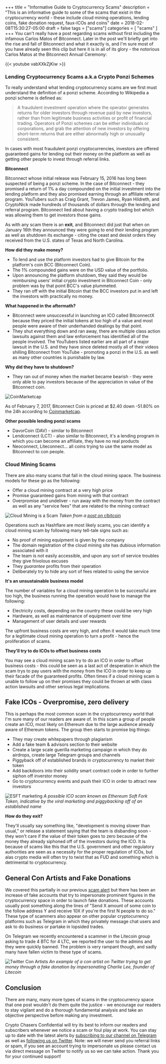 +++
title = "Informative Guide to Cryptocurrency Scams"
description = "This is an informative guide to some of the scams that exist in the cryptocurrency world - these include cloud mining operations, lending coins, fake donation request, faux-ICOs and coins"
date = 2018-02-08T15:30:27-05:00
draft = false
tags = ["scams"]
categories = [
    "scams"
]
+++
You can't really have a post regarding scams without first including the infamous Carlos Matos of Bitconnect. Later in the post we'll briefly get into the rise and fall of Bitconnect and what it exactly is, and I'm sure most of you have already seen this clip but here it is in all of its glory - the notorious Carlos Matos at the Bitconnect Annual Ceremony:

{{< youtube vabXXkZjKiw >}}

### Lending Cryptocurrency Scams a.k.a Crypto Ponzi Schemes

To really understand what lending cryptocurrency scams are we first must understand the definition of a ponzi scheme. According to Wikipedia a ponzi scheme is defined as:

> A fraudulent investment operation where the operator generates returns for older investors through revenue paid by new investors, rather than from legitimate business activities or profit of financial trading. Operators of Ponzi schemes can be either individuals or corporations, and grab the attention of new investors by offering short-term returns that are either abnormally high or unusually consistent.

In cases with most fraudulent ponzi cryptocurrencies, investors are offered guaranteed gains for lending out their money on the platform as well as getting other people to invest through referral links. 

**Bitconnect**

Bitconnect whose initial release was February 15, 2016 has long been suspected of being a ponzi scheme. In the case of Bitconnect - they promised a return of 1% a day compounded on the initial investment into the lending platform and they also promised earning through an affiliate referral program. YouTubers such as Craig Grant, Trevon James, Ryan Hildreth, and CryptoNick made hundreds of thousands of dollars through the lending and referral program. Bitconnect lied about having a crypto trading bot which was allowing them to get investors those gains. 

As with any scam there is an **exit**, and Bitconnect did just that when on January 16th they announced they were going to end their lending program as well as shutdown its exchange - citing the ceast and desist orders they received from the U.S. states of Texas and North Carolina.

**How did they make money?**

- To lend and use the platform investors had to give Bitcoin for the platform's coin BCC (Bitconnect Coin).
- The 1% compounded gains were on the USD value of the portfolio.
- Upon announcing the platform shutdown, they said they would be reimbursing users' initial crypto investment in Bitconnect Coin - only problem was by that point BCC's value plummeted.
- They ran off with the initial Bitcoin that the BCC investors put in and left the investors with practically no money. 

**What happened in the aftermath?**

- Bitconnect were unsuccessful in launching an ICO called BitconnectX because they priced the initial tokens at too high of a value and most people were aware of their underhanded dealings by that point.
- They shut everything down and ran away, there are multiple class action lawsuits against them and law enforcement has identified all of the people involved. The YouTubers listed earlier are all part of a major lawsuit in the U.S. and they have since deleted mostly all of their videos shilling Bitconnect from YouTube - promoting a ponzi in the U.S. as well as many other countries is punishable by law.

**Why did they have to shutdown?**

- They ran out of money when the market became bearish - they were only able to pay investors because of the appreciation in value of the Bitconnect coin.

![CoinMarketcap](/images/bitconnect.png)

As of February 7, 2017, Bitconnect Coin is priced at $2.40 down -51.80% on the 24h according to [Coinmarketcap](https://coinmarketcap.com/currencies/bitconnect/).

**Other possible lending ponzi scams**

- DavorCoin (DAV) - similar to Bitconnect
- Lendconnect (LCT) - also similar to Bitconnect, it's a lending program in which you can become an affiliate, they have no real products
- Neoconnect, Liteconnect... all coins trying to use the same model as Bitconnect to con people.

### Cloud Mining Scams

There are also many scams that fall in the cloud mining space. The business models for these go as the following:

- Offer a cloud mining contract at a very high price
- Promise guaranteed gains from mining with that contract
- Overpromise and undeliver - run away with the money from the contract as well as any "service fees" that are related to the mining contract

![Cloud Mining is a Scam](/images/cloudmining.png)
*Taken from a [post on r/bitcoin](https://www.reddit.com/r/Bitcoin/comments/6gbf9x/cloud_mining_is_a_scam/)*

Operations such as Hashflare are most likely scams, you can identify a cloud mining scam by following many tell-tale signs such as:

- No proof of mining equipment is given by the company
- The domain registration of the cloud mining site has dubious information associated with it
- The team is not easily accessible, and upon any sort of service troubles they give frivolous excuses
- They *guarantee* profits from their operation
- Deliberately try to hide any sort of fees related to using the service

**It's an unsustainable business model**

The number of variables for a cloud mining operation to be successful are too high, the business running the operation would have to manage the following:

- Electricity costs, depending on the country these could be very high
- Hardware, as well as maintenance of equipment over time
- Management of user details and user rewards

The upfront business costs are very high, and often it would take much time for a legitimate cloud mining operation to turn a profit - hence the proliferation of scams.

**They'll try to do ICOs to offset business costs**

You may see a cloud mining scam try to do an ICO in order to offset business costs - this could be seen as a last act of desperation in which the scam trys to pay users with the money from the ICO in order to keep up their facade of the guaranteed profits. Often times if a cloud mining scam is unable to follow up on their promises they could be thrown at with class action lawsuits and other serious legal implications.

## Fake ICOs - Overpromise, zero delivery

This is perhaps the most common scam in the cryptocurrency world that I'm sure many of our readers are aware of. In this scam a group of people create an ICO, most likely on Ethereum due to the large audience already aware of Ethereum tokens. The group then starts to promise big things:

- They may create whitepapers through plagiarism
- Add a fake team & advisors section to their website
- Create a large scale guerilla marketing campaign in which they do airdrops, create large Telegram groups and channels
- Piggyback off of established brands in cryptocurrency to market their token
- Add backdoors into their solidity smart contract code in order to further siphon off inverstor money
- Go to cryptocurrency events and push their ICO in order to attract new investors

![ESFT marketing](/images/esft.png)
*A possible ICO scam known as Ethereum Soft Fork Token, indicative by the viral marketing and piggybacking off of an established name*

**How do they exit?**

They'll usually say something like, "development is moving slower than usual," or release a statement saying that the team is disbanding soon - they won't care if the value of their token goes to zero because of the money they already siphoned off of the investors during the ICO. It is because of scams like this that the U.S. government and other regulatory authorities are seen as a necessity for the proper regulation of ICOs, but alas crypto media will often try to twist that as FUD and something which is detrimental to cryptocurrency.

## General Con Artists and Fake Donations

We covered this partially in our previous [scam alert](/posts/scam-alert-02072018/) but there has been an increase of fake accounts that try to impersonate prominent figures in the cryptocurrency space in order to launch fake donations. These accounts usually post something along the lines of "Send X amount of some coin to the follow address Y and receive 10X if you're the first N people to do so." These type of scammers also appear on other popular cryptocurrency platforms such as Telegram in which they privately message chat users and ask to do business or partake in lopsided trades. 

On Telegram we recently encountered a scammer in the Litecoin group asking to trade 4 BTC for 4 LTC, we reported the user to the admins and they were quickly banned. The problem is very rampant though, and sadly many have fallen victim to these type of scams. 

![Twitter Con Artists](/images/twittercon.jpg)
*An example of a con artist on Twitter trying to get money through a fake donation by impersonating Charlie Lee, founder of Litecoin*

## Conclusion

There are many, many more types of scams in the cryptocurrency space that one post wouldn't do them quite the justice - we encourage our readers to stay vigilant and do a thorough fundamental analysis and take an objective perspective before making any investment. 

Crypto Chasers Confidential will try its best to inform our readers and subscribers whenever we notice a scam or foul play at work. You can stay up to date with the latest alerts by [subscribing to our channel on Telegram](https://t.me/cryptochasersconfd) as well as [following us on Twitter](https://twiter.com/crypto_chasers). Note: we will never send you referral links or spam, if you see an account trying to impersonate us please contact us via direct message on Twitter to notify us so we can take action. Thank you for your continued support!